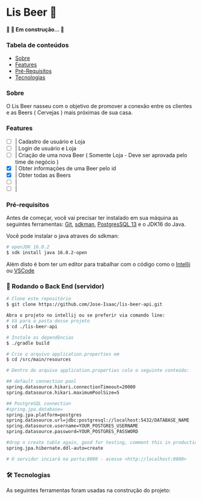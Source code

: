 # Lis Beer 🍺
<h4> 
	🚧 🚀 Em construção...  🚧
</h4>

### Tabela de conteúdos
<!--ts-->
* [Sobre](#Sobre)
* [Features](#Features)
* [Pré-Requisitos](#Pré-Requisitos)
* [Tecnologias](#tecnologias)
<!--te-->

### Sobre

<p>O Lis Beer nasseu com o objetivo de promover a conexão entre os clientes e as Beers ( Cervejas ) mais próximas de sua casa.</p>

### Features

- [ ] | Cadastro de usuário e Loja
- [ ] | Login de usuário e Loja
- [ ] | Criação de uma nova Beer ( Somente Loja - Deve ser aprovada pelo time de negócio )
- [x] | Obter informações de uma Beer pelo id
- [x] | Obter todas as Beers 
- [ ] |
- [ ] | 

### Pré-requisitos

Antes de começar, você vai precisar ter instalado em sua máquina as seguintes ferramentas:
[Git](https://git-scm.com), [sdkman](https://sdkman.io/install), [PostgresSQL 13](https://www.enterprisedb.com/downloads/postgres-postgresql-downloads) e o JDK16 do Java.

Você pode instalar o java atraves do sdkman:

```bash
# openJDK 16.0.2
$ sdk install java 16.0.2-open
```
Além disto é bom ter um editor para trabalhar com o código como o [Intellij](https://www.jetbrains.com/pt-br/idea/download/) ou [VSCode](https://code.visualstudio.com/)

### 🎲 Rodando o Back End (servidor)

```bash
# Clone este repositório
$ git clone https://github.com/Jose-Isaac/lis-beer-api.git
```

```bash
Abra o projeto no intellij ou se preferir via comando line:
# Vá para a pasta desse projeto
$ cd ./lis-beer-api
```

```bash
# Instale as dependências
$ ./gradle build
```

```bash
# Crie o arquivo application.properties em
$ cd /src/main/resources
```
```bash
# Dentro do arquivo application.properties colo o seguinte conteúdo:

## default connection pool
spring.datasource.hikari.connectionTimeout=20000
spring.datasource.hikari.maximumPoolSize=5

## PostgreSQL connection
#spring.jpa.database=
spring.jpa.platform=postgres
spring.datasource.url=jdbc:postgresql://localhost:5432/DATABASE_NAME
spring.datasource.username=YOUR_POSTGRES_USERNAME
spring.datasource.password=YOUR_POSTGRES_PASSWORD

#drop n create table again, good for testing, comment this in production
spring.jpa.hibernate.ddl-auto=create
```

```bash
# O servidor inciará na porta:8080 - acesse <http://localhost:8080>
```

### 🛠 Tecnologias

As seguintes ferramentas foram usadas na construção do projeto:
